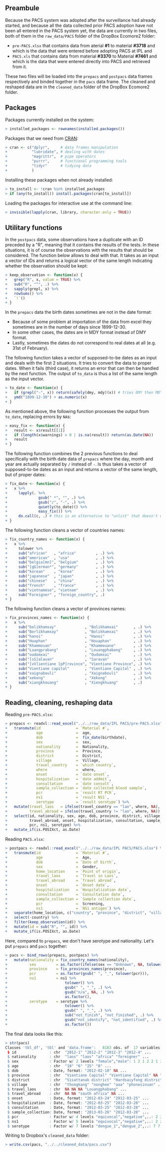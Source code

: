 
<!--
IMAGES:
Insert them with: ![alt text](image.png)
You can also resize them if needed: convert image.png -resize 50% image.png
If you want to center the image, go through HTML code:
<div style="text-align:center"><img src ="image.png"/></div>

REFERENCES:
For references: Put all the bibTeX references in the file "references.bib"
in the current folder and cite the references as @key or [@key] in the text.
Uncomment the bibliography field in the above header and put a "References"
title wherever you want to display the reference list.
-->
Preambule
---------

Because the PACS system was adopted after the surveillance had already started, and because all the data collected prior PACS adoption have not been all entered in the PACS system yet, the data are currently in two files, both of them in the `raw_data/PACS` folder of the DropBox Ecomore2 folder:

-   `pre-PACS.xlsx` that contains data from aterial **\#1** to material **\#3718** and which is the data that were entered before adopting PACS at IPL and
-   `PACS.xls` that contains data from material **\#3370** to Material **\#7461** and which is the data that were entered directly into PACS and retrieved from it.

These two files will be loaded into the `prepacs` and `postpacs` data frames respectively and binded together in the `pacs` data frame. The cleaned and reshaped data are in the `cleaned_data` folder of the DropBox Ecomore2 folder.

Packages
--------

Packages currently installed on the system:

``` r
> installed_packages <- rownames(installed.packages())
```

Packages that we need from [CRAN](https://cran.r-project.org):

``` r
> cran <- c("dplyr",     # data frames manipulation
+           "lubridate", # dealing with dates
+           "magrittr",  # pipe operators
+           "purrr",     # functional programming tools
+           "tidyr"      # tidying data
+           )
```

Installing these packages when not already installed:

``` r
> to_install <- !cran %in% installed_packages
> if (any(to_install)) install.packages(cran[to_install])
```

Loading the packages for interactive use at the command line:

``` r
> invisible(lapply(cran, library, character.only = TRUE))
```

Utilitary functions
-------------------

In the `postpacs` data, some observations have a duplicate with an ID preceded by a "R", meaning that it contains the results of the tests. In these situations, it is of course the observations with the results that should be considered. The function below allows to deal with that. It takes as an input a vector of IDs and returns a logical vector of the same length indicating whether the observation should be kept:

``` r
> keep_observation <- function(x) {
+   grep("R", x, value = TRUE) %>%
+   sub("R", "^", .) %>%
+   sapply(grepl, x) %>% 
+   rowSums() %>% 
+   `!`()
+ }
```

In the `prepacs` data the birth dates sometimes are not in the date format:

-   Because of some problem at importation of the data from excel they sometimes are in the number of days since 1899-12-30.
-   In some other cases, the dates are in MDY format instead of DMY format.
-   Lastly, sometimes the dates do not correspond to real dates at all (e.g. 31st of February).

The following function takes a vector of supposed-to-be dates as an input and deals with the first 2 situations. It tries to convert the data to proper dates. When it fails (third case), it returns an error that can then be handled by the next function. The output of `to_data` is thus a list of the same length as the input vector.

``` r
> to_date <- function(x) {
+   if (grepl("-", x)) return(safely(dmy, mdy)(x)) # tries DMY then MDY
+   ymd("1899-12-30") + as.numeric(x)
+ }
```

As mentioned above, the following function processes the output from `to_date`, replacing errors by `NA`s:

``` r
> easy_fix <- function(x) {
+   result <- x$result[[1]]
+   if (length(x$warnings) > 0 | is.na(result)) return(as.Date(NA))
+   result
+ }
```

The following function combines the 2 previous functions to deal specifically with the birth date data of `prepacs` where the day, month and year are actually separated by `/` instead of `-`. Is thus takes a vector of supposed-to-be dates as an input and returns a vector of the same length, but of proper dates:

``` r
> fix_date <- function(x) {
+   x %>% 
+     lapply(. %>%
+              gsub(" *", "", .) %>%
+              gsub("/", "-", .) %>% 
+              quietly(to_date)() %>% 
+              easy_fix()) %>% 
+     do.call(c, .) # this is an alternative to "unlist" that doesn't drop the Date class
+ }
```

The following function cleans a vector of countries names:

``` r
> fix_country_names <- function(x) {
+   x %>% 
+     tolower %>% 
+     sub("african"   , "africa"         , .) %>% 
+     sub("american"  , "usa"            , .) %>% 
+     sub("belgia[mn]", "belgium"        , .) %>% 
+     sub("[gG]erman*", "germany"        , .) %>% 
+     sub("korean"    , "korea"          , .) %>% 
+     sub("japanese"  , "japan"          , .) %>% 
+     sub("chinese"   , "china"          , .) %>% 
+     sub("french"    , "france"         , .) %>% 
+     sub("vietnamese", "vietnam"        , .) %>% 
+     sub("Foreigner" , "foreign_country", .)
+ }
```

The following function cleans a vector of provinces names:

``` r
> fix_provinces_names <- function(x) {
+   x %>% 
+     sub("bolikhamsay"             , "Bolikhamxai"       , .) %>% 
+     sub("Borlikhamxay"            , "Bolikhamxai"       , .) %>% 
+     sub("hanoi"                   , "Hanoi"             , .) %>% 
+     sub("Huaphan"                 , "Houaphan"          , .) %>% 
+     sub("Khammouan"               , "Khammouane"        , .) %>% 
+     sub("Luangprabang"            , "Louangphabang"     , .) %>% 
+     sub("oudomxai"                , "Oudomxai"          , .) %>% 
+     sub("[sS]alavan"              , "Saravan"           , .) %>% 
+     sub("[vV]ientiane [pP]rovince", "Vientiane Province", .) %>% 
+     sub("Vientiane capital"       , "Vientiane Capital" , .) %>% 
+     sub("xaignabouli"             , "Xaignabouli"       , .) %>% 
+     sub("xekong"                  , "Xekong"            , .) %>% 
+     sub("xiangkhouang"            , "Xiengkhuang"       , .)
+ }
```

Reading, cleaning, reshaping data
---------------------------------

Reading `pre-PACS.xlsx`:

``` r
> prepacs <- readxl::read_excel("../../raw_data/IPL PACS/pre-PACS.xlsx") %>% 
+   transmute(id                = `Material #`,
+             age               =  age,
+             dob               =  fix_date(birthdate),
+             sex               =  sex,
+             nationality       =  Nationality,
+             province          =  Province,
+             district          =  District,
+             village           =  Village,
+             travel_country    = `which country`,
+             where             =  where,
+             onset             = `date onset`,
+             hospitalization   = `date addmit`,
+             consultation      = `date consult`,
+             sample_collection = `date collected blood sample`,
+             pcr               = `result RT PCR`,
+             ns1               = `result NS1`,
+             serotype          = `result serotype`) %>% 
+   mutate(travel_laos   = ifelse(travel_country == "lao", where, NA),
+          travel_abroad = ifelse(travel_country != "lao", where, NA)) %>% 
+   select(id, nationality, sex, age, dob, province, district, village, travel_laos,
+          travel_abroad, onset, hospitalization, consultation, sample_collection,
+          pcr, ns1, serotype) %>% 
+   mutate_if(is.POSIXct, as.Date)
```

Reading `PACS.xlsx`:

``` r
> postpacs <- readxl::read_excel("../../raw_data/IPL PACS/PACS.xlsx") %>% 
+   transmute(id                = `Material #`,
+             age               =  Age,
+             dob               = `Date of birth`,
+             sex               =  Gender,
+             home_location     = `Point of origin`,
+             travel_laos       = `Travel in Laos`,
+             travel_abroad     = `Travel abroad`,
+             onset             = `Onset date`,
+             hospitalization   = `Hospitalization date`,
+             consultation      = `Consultation date`,
+             sample_collection = `Sample collection date`,
+             pcr               =  Screening,
+             ns1               = `NS1 antigen`) %>% 
+   separate(home_location, c("country", "province", "district", "village"), "\\.") %>% 
+   select(-country) %>% 
+   filter(keep_observation(id)) %>% 
+   mutate(id = sub("R", "", id)) %>% 
+   mutate_if(is.POSIXct, as.Date)
```

Here, compared to `prepacs`, we don't have serotype and nationality. Let's put `prepacs` and `pacs` together:

``` r
> pacs <- bind_rows(prepacs, postpacs) %>% 
+   mutate(nationality = fix_country_names(nationality),
+          sex         = as.factor(ifelse(sex == "Unknown", NA, tolower(sex))),
+          province    = fix_provinces_names(province),
+          pcr         = as.factor(gsub(" ", "_", tolower(pcr))),
+          ns1         = ns1 %>%
+                          tolower() %>%
+                          gsub(" ", "_", .) %>%
+                          gsub("n/a", NA, .) %>%
+                          as.factor(),
+          serotype    = serotype %>%
+                          tolower() %>%
+                          gsub(" ", "_", .) %>%
+                          sub("not_finish", "not_finished", .) %>%
+                          gsub("not_identify", "not_identified", .) %>% 
+                          as.factor())
```

The final data looks like this:

``` r
> str(pacs)
Classes 'tbl_df', 'tbl' and 'data.frame':   8183 obs. of  17 variables:
 $ id               : chr  "2012-1" "2012-2" "2012-3" "2012-4" ...
 $ nationality      : chr  "laos" "laos" "africa" "foreigner" ...
 $ sex              : Factor w/ 2 levels "female","male": 1 2 1 2 2 1 2 2 2 2 ...
 $ age              : chr  "10" "6" "25" "0" ...
 $ dob              : Date, format: "2012-02-10" NA ...
 $ province         : chr  "Vientiane Capital" "Vientiane Capital" NA "Vientiane Capital" ...
 $ district         : chr  "Sisattanak district" "Hardsaiyfong district" NA "Xaysettha district" ...
 $ village          : chr  "thongkang" "nongheo" "aaa" "phonesinuan" ...
 $ travel_laos      : chr  NA NA NA "Louangphabang" ...
 $ travel_abroad    : chr  NA NA "south africa" NA ...
 $ onset            : Date, format: "2012-03-24" "2012-03-25" ...
 $ hospitalization  : Date, format: "2012-03-25" "2012-03-28" ...
 $ consultation     : Date, format: "2012-03-25" "2012-03-28" ...
 $ sample_collection: Date, format: "2013-03-26" "2012-03-28" ...
 $ pcr              : Factor w/ 4 levels "equivocal","negative",..: 2 2 2 2 4 2 4 2 2 2 ...
 $ ns1              : Factor w/ 5 levels "equivocal","negative",..: 2 2 5 2 5 2 2 2 2 2 ...
 $ serotype         : Factor w/ 7 levels "dengue_1","dengue_2",..: 7 7 7 7 1 7 2 7 7 7 ...
```

Writing to Dropbox's `cleaned_data` folder:

``` r
> write.csv(pacs, "../../cleaned_data/pacs.csv")
```
